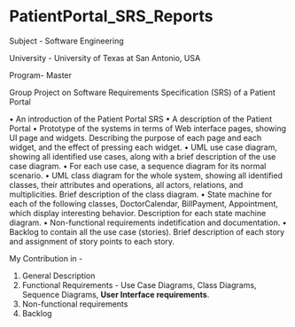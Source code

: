 # PatientPortal_SRS_Reports

Subject - Software Engineering

University - University of Texas at San Antonio, USA

Program- Master

Group Project on Software Requirements Specification (SRS) of a Patient Portal

• An introduction of the Patient Portal SRS
• A description of the Patient Portal
• Prototype of the systems in terms of Web interface pages, showing UI page and widgets. Describing the purpose of each page and each widget, and the effect of pressing each widget.
• UML use case diagram, showing all identified use cases, along with a brief description of the use case diagram.
• For each use case, a sequence diagram for its normal scenario.
• UML class diagram for the whole system, showing all identified classes, their attributes and operations, all actors, relations, and multiplicities. Brief description of the class diagram.
• State machine for each of the following classes, DoctorCalendar, BillPayment, Appointment, which display interesting behavior. Description for each state machine diagram.
• Non-functional requirements indetification and documentation.
• Backlog to contain all the use case (stories). Brief description of each story and assignment of story points to each story.

My Contribution in -
1. General Description
2. Functional Requirements - Use Case Diagrams, Class Diagrams, Sequence Diagrams, **User Interface requirements**.
3. Non-functional requirements
4. Backlog
